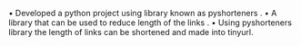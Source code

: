 •	Developed a python project using library known as pyshorteners .
•	A library that can be used to reduce length of the links .
•	Using pyshorteners library the length of links can be shortened and made into tinyurl.
